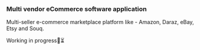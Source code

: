 ### Multi vendor eCommerce software application

Multi-seller e-commerce marketplace platform like - Amazon, Daraz, eBay, Etsy and Souq.

Working in progress🔨⏳